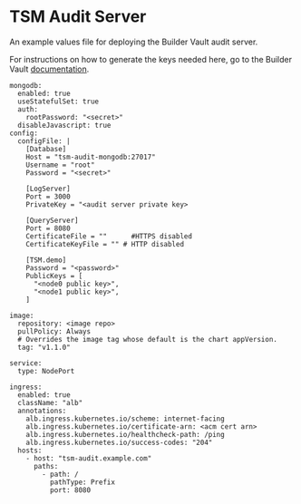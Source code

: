 # TSM Audit Server

An example values file for deploying the Builder Vault audit server.

For instructions on how to generate the keys needed here, go to the Builder Vault [documentation](https://builder-vault-tsm.docs.blockdaemon.com/docs/audit-server).

```
mongodb:
  enabled: true
  useStatefulSet: true
  auth:
    rootPassword: "<secret>"
  disableJavascript: true
config:
  configFile: |
    [Database]
    Host = "tsm-audit-mongodb:27017"
    Username = "root"
    Password = "<secret>"

    [LogServer]
    Port = 3000
    PrivateKey = "<audit server private key>

    [QueryServer]
    Port = 8080
    CertificateFile = ""      #HTTPS disabled
    CertificateKeyFile = "" # HTTP disabled

    [TSM.demo]
    Password = "<password>"
    PublicKeys = [
      "<node0 public key>",
      "<node1 public key>",
    ]

image:
  repository: <image repo>
  pullPolicy: Always
  # Overrides the image tag whose default is the chart appVersion.
  tag: "v1.1.0"

service:
  type: NodePort

ingress:
  enabled: true
  className: "alb"
  annotations:
    alb.ingress.kubernetes.io/scheme: internet-facing
    alb.ingress.kubernetes.io/certificate-arn: <acm cert arn>
    alb.ingress.kubernetes.io/healthcheck-path: /ping
    alb.ingress.kubernetes.io/success-codes: "204"
  hosts:
    - host: "tsm-audit.example.com"
      paths:
        - path: /
          pathType: Prefix
          port: 8080

```